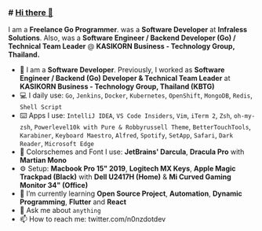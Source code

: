 ### # [Hi there 👋](https://n0nz.github.io)

I am a **Freelance Go Programmer**. was a **Software Developer** at **Infraless Solutions**. Also, was a **Software Engineer / Backend Developer (Go) / Technical Team Leader** @ **KASIKORN Business - Technology Group, Thailand.**

- 🔭 I am a **Software Developer**. Previously, I worked as **Software Engineer / Backend (Go) Developer & Technical Team Leader** at **KASIKORN Business - Technology Group, Thailand (KBTG)**
- 💻 I daily use: `Go`, `Jenkins`, `Docker`, `Kubernetes`, `OpenShift`, `MongoDB`, `Redis`, `Shell Script`
- ⌨️ Apps I use: `IntelliJ IDEA`, `VS Code Insiders`, `Vim`, `iTerm 2`, `Zsh`, `oh-my-zsh`, `Powerlevel10k with Pure & Robbyrussell Theme`, `BetterTouchTools`, `Karabiner`, `Keyboard Maestro`, `Alfred`, `Spotify`, `SetApp`, `Safari`, `Dark Reader`, `Microsoft Edge`
- 🚀 Colorschemes and Font I use: **JetBrains' Darcula**, **Dracula Pro** with **Martian Mono**
- ⚙️ Setup: **Macbook Pro 15" 2019**, **Logitech MX Keys**, **Apple Magic Trackpad (Black)** with **Dell U2417H (Home)** & **Mi Curved Gaming Monitor 34" (Office)**
- 🌱 I’m currently learning **Open Source Project**, **Automation**, **Dynamic Programming**,  **Flutter** and **React**
- 💬 Ask me about `anything`
- 📫 How to reach me: twitter.com/n0nzdotdev
